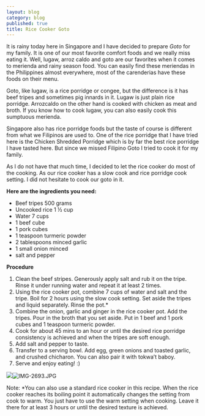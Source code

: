 ```yaml
---
layout: blog
category: blog
published: true
title: Rice Cooker Goto
---
```

It is rainy today here in Singapore and I have decided to prepare _Goto_ for my family. It is one of our most favorite comfort foods and we really miss eating it. Well, lugaw, arroz caldo and goto are our favorites when it comes to merienda and rainy season food. You can easily find these meriendas in the Philippines almost everywhere, most of the carenderias have these foods on their menu.  

Goto, like lugaw, is a rice porridge or congee, but the difference is it has beef tripes and sometimes pig innards in it. Lugaw is just plain rice porridge. Arrozcaldo on the other hand is cooked with chicken as meat and broth. If you know how to cook lugaw, you can also easily cook this sumptuous merienda.

Singapore also has rice porridge foods but the taste of course is different from what we Filipinos are used to. One of the rice porridge that I have tried here is the Chicken Shredded Porridge which is by far the best rice porridge I have tasted here. But since we missed Filipino Goto I tried to cook it for my family.

As I do not have that much time, I decided to let the rice cooker do most of the cooking. As our rice cooker has a slow cook and rice porridge cook setting. I did not hesitate to cook our goto in it. 

**Here are the ingredients you need:**
- Beef tripes 500 grams
- Uncooked rice 1 ½ cup
- Water 7 cups
- 1 beef cube
- 1 pork cubes
- 1 teaspoon turmeric powder
- 2 tablespoons minced garlic
- 1 small onion minced
- salt and pepper

**Procedure**
  1. Clean the beef stripes. Generously apply salt and rub it on the tripe. Rinse it under running water and repeat it at least 2 times.
  2. Using the rice cooker pot, combine 7 cups of water and salt and the tripe. Boil for 2  hours using the slow cook setting. Set aside the tripes and liquid separately. Rinse the pot.*
  3. Combine the onion, garlic and ginger in the rice cooker pot. Add the tripes. Pour in the broth that you set aside. Put in 1 beef and 1 pork cubes and 1 teaspoon turmeric powder.
  5. Cook for about 45 mins to an hour or until the desired rice porridge consistency is achieved and when the tripes are soft enough.
  6. Add salt and pepper to taste.
  7. Transfer to a serving bowl. Add egg, green onions and toasted garlic, and crushed chicharon. You can also pair it with tokwa’t baboy.
  8. Serve and enjoy eating! :)

![]({{site.baseurl}}/media/IMG-2693.JPG)![IMG-2693.JPG]({{site.baseurl}}/media/IMG-2693.JPG)

Note: *You can also use a standard rice cooker in this recipe. When the rice cooker reaches its boiling point it automatically changes the setting from cook to warm. You just have to use the warm setting when cooking. Leave it there for at least 3 hours or until the desired texture is achieved.
